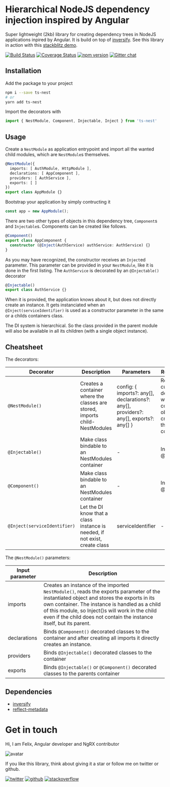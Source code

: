 

# Hierarchical NodeJS dependency injection inspired by Angular

Super lightweight (2kb) library for creating dependency trees in NodeJS applications
inpired by Angular. It is build on top of [inversify](http://inversify.io/). See this library in action with this
[stackblitz demo](https://stackblitz.com/edit/ts-nest).

[![Build Status](https://travis-ci.org/ngfelixl/ts-nest.svg?branch=master)](https://travis-ci.org/ngfelixl/ts-nest)
[![Coverage Status](https://coveralls.io/repos/github/ngfelixl/ts-nest/badge.svg?branch=master&service=github)](https://coveralls.io/github/ngfelixl/ts-nest?branch=master)
[![npm version](https://badge.fury.io/js/ts-nest.svg)](https://badge.fury.io/js/ts-nest)
[![Gitter chat](https://badges.gitter.im/gitterHQ/gitter.png)](https://gitter.im/ts-nest/)

## Installation

Add the package to your project

```bash
npm i --save ts-nest
# or
yarn add ts-nest
```

Import the decorators with

```typescript
import { NestModule, Component, Injectable, Inject } from 'ts-nest'
```

## Usage

Create a `NestModule` as application entrypoint and import all the
wanted child modules, which are `NestModule`s themselves.

```typescript
@NestModule({
  imports: [ AuthModule, HttpModule ],
  declarations: [ AppComponent ],
  providers: [ AuthService ],
  exports: [ ]
})
export class AppModule {}
```

Bootstrap your application by simply contructing it

```typescript
const app = new AppModule();
```

There are two other types of objects in this dependency tree, `Component`s and
`Injectable`s. Components can be created like follows.

```typescript
@Component()
export class AppComponent {
  constructor (@Inject(AuthService) authService: AuthService) {}
}
```

As you may have recognized, the constructor receives an `Inject`ed parameter. This
parameter can be provided in your `NestModule`, like it is done in the first listing.
The `AuthService` is decorated by an `@Injectable()` decorator

```typescript
@Injectable()
export class AuthService {}
```

When it is provided, the application knows about it, but does not directly create an instance. It
gets instanciated when an `@Inject(serviceIdentifier)` is used as a constructor parameter in the
same or a childs containers class.

The DI system is hierarchical. So the class provided in the parent module will also be available in
all its children (with a single object instance).

## Cheatsheet

The decorators:

| Decorator                    | Description         | Parameters        | Return value         |
| ---------------------------- | ------------------- | ----------------- | -------------------- |
| `@NestModule()`              | Creates a container where the classes are stored, imports child-NestModules | config: { imports?: any[], declarations?: any[], providers?: any[], exports?: any[] } | Returns a custom decorator where a container object is created in the constructor |
| `@Injectable()`              | Make class bindable to an NestModules container | -         | Inversify @injectable()   |
| `@Component()`               | Make class bindable to an NestModules container | -         | Inversify @injectable()   | 
| `@Inject(serviceIdentifier)` | Let the DI know that a class instance is needed, if not exist, create class | serviceIdentifier    | -       |

The `@NestModule()` parameters:

| Input parameter              | Description                      |
| ---------------------------- | -------------------------------- |
| imports                      | Creates an instance of the imported `NestModule()`, reads the exports parameter of the instantiated object and stores the exports in its own container. The instance is handled as a child of this module, so Inject()s will work in the child even if the child does not contain the instance itself, but its parent. |
| declarations                 | Binds `@Component()` decorated classes to the container and after creating all imports it directly creates an instance. |
| providers                    | Binds `@Injectable()` decorated classes to the container |
| exports                      | Binds `@Injectable()` or `@Component()` decorated classes to the parents container |

## Dependencies

- [inversify](http://inversify.io/)
- [reflect-metadata](https://github.com/rbuckton/reflect-metadata)

# Get in touch

Hi, I am Felix,
Angular developer and NgRX contributor

![avatar](https://avatars2.githubusercontent.com/u/24190530?s=200&v=4)

If you like this library, think about giving it a star or follow me on twitter or github.

[![twitter](https://img.shields.io/badge/twitter-%40ngfelixl-blue.svg?logo=twitter)](https://twitter.com/intent/follow?screen_name=ngfelixl)
[![github](https://img.shields.io/badge/github-%40ngfelixl-blue.svg?logo=github)](https://github.com/ngfelixl)
[![stackoverflow](https://img.shields.io/badge/stackoverflow-%40ngfelixl-blue.svg?logo=stackoverflow)](https://stackoverflow.com/users/8808496/ngfelixl)